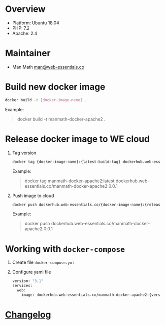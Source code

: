 # Overview

* Platform: Ubuntu 18.04
* PHP: 7.2
* Apache: 2.4

# Maintainer

* Man Math <man@web-essentials.co>

# Build new docker image

```bash
docker build -t [docker-image-name] .
```

Example:

> docker build -t manmath-docker-apache2 .

# Release docker image to WE cloud

1. Tag version

    ```bash
    docker tag {docker-image-name}:{latest-build-tag} dockerhub.web-essentials.co/{docker-image-name}:{release-version}
    ```

    Example:

    > docker tag manmath-docker-apache2:latest dockerhub.web-essentials.co/manmath-docker-apache2:0.0.1

2. Push image to cloud

    ```bash
    docker push dockerhub.web-essentials.co/{docker-image-name}:{release-version}
    ```

    Example:

    > docker push dockerhub.web-essentials.co/manmath-docker-apache2:0.0.1

# Working with `docker-compose`

1. Create file `docker-compose.yml`

2. Configure yaml file

    ```bash
    version: "3.1"
    services:
      web:
        image: dockerhub.web-essentials.co/manmath-docker-apache2:{version}
    ```

# [Changelog](CHANGELOG.md)
